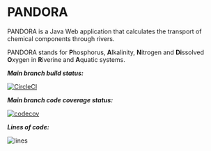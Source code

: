 # PANDORA

PANDORA is a Java Web application that calculates the transport of chemical components through rivers. 

PANDORA stands for **P**hosphorus, **A**lkalinity, **N**itrogen and **Di**ssolved **O**xygen in **R**iverine and **A**quatic systems.

**_Main branch build status:_**


[![CircleCI](https://dl.circleci.com/status-badge/img/gh/WJ-van-Hoek/PANDORA/tree/master.svg?style=svg)](https://dl.circleci.com/status-badge/redirect/gh/WJ-van-Hoek/PANDORA/tree/master)

**_Main branch code coverage status:_**

[![codecov](https://codecov.io/gh/WJ-van-Hoek/PANDORA/branch/master/graph/badge.svg?token=tX9DFPWsPd)](https://codecov.io/gh/WJ-van-Hoek/PANDORA)


**_Lines of code:_**

![lines](https://img.shields.io/tokei/lines/github/wj-van-hoek/pandora?style=plastic)
